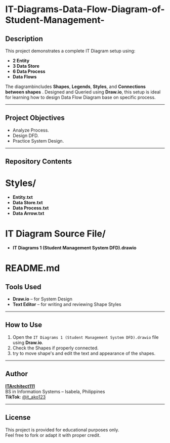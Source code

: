 # IT-Diagrams-Data-Flow-Diagram-of-Student-Management-

## Description
This project demonstrates a complete IT Diagram setup using:
- **2 Entity**
- **3 Data Store**
- **6 Data Process**
- **Data Flows**

The diagrambincludes **Shapes**, **Legends**, **Styles**, and **Connections between shapes** . Designed and Queried using **Draw.io**, this setup is ideal for learning how to design Data Flow Diagram base on specific process.

---

## Project Objectives
- Analyze Process.
- Design DFD.
- Practice System Design.

---

## Repository Contents

# Styles/
- **Entity.txt**
- **Data Store.txt**
- **Data Process.txt**
- **Data Arrow.txt**

# IT Diagram Source File/
- **IT Diagrams 1 (Student Management System DFD).drawio**
  
# README.md

## Tools Used
- **Draw.io** – for System Design
- **Text Editor** – for writing and reviewing Shape Styles 

---

## How to Use
1. Open the `IT Diagrams 1 (Student Management System DFD).drawio` file using **Draw.io**.
2. Check the Shapes if properly connected.
3. try to move shape's and edit the text and appearance of the shapes.


---

## Author
**[ITArchitect111](https://github.com/ITArchitect111)**  
BS in Information Systems – Isabela, Philippines  
**TikTok**: [@it_ako123](https://www.tiktok.com/@it_ako123)

---

## License
This project is provided for educational purposes only.  
Feel free to fork or adapt it with proper credit.
